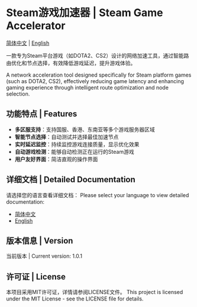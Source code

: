 # Steam游戏加速器 | Steam Game Accelerator

[简体中文](README_zh.md) | [English](README_en.md)

一款专为Steam平台游戏（如DOTA2、CS2）设计的网络加速工具，通过智能路由优化和节点选择，有效降低游戏延迟，提升游戏体验。

A network acceleration tool designed specifically for Steam platform games (such as DOTA2, CS2), effectively reducing game latency and enhancing gaming experience through intelligent route optimization and node selection.

## 功能特点 | Features

- **多区服支持**：支持国服、香港、东南亚等多个游戏服务器区域
- **智能节点选择**：自动测试并选择最佳加速节点
- **实时延迟监控**：持续监控游戏连接质量，显示优化效果
- **自动游戏检测**：能够自动检测正在运行的Steam游戏
- **用户友好界面**：简洁直观的操作界面

## 详细文档 | Detailed Documentation

请选择您的语言查看详细文档：
Please select your language to view detailed documentation:

- [简体中文](README_zh.md)
- [English](README_en.md)

## 版本信息 | Version

当前版本 | Current version: 1.0.1

## 许可证 | License

本项目采用MIT许可证，详情请参阅LICENSE文件。
This project is licensed under the MIT License - see the LICENSE file for details.
